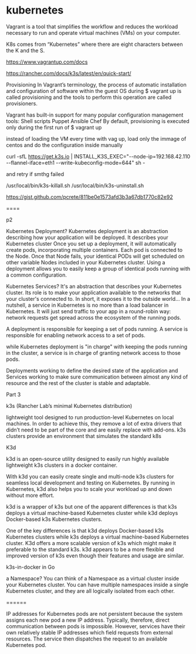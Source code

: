 # kubernetes


Vagrant is a tool that simplifies the workflow and reduces the workload necessary to run and operate virtual machines (VMs) on your computer. 

K8s comes from “Kubernetes” where there are eight characters between the K and the S. 

https://www.vagrantup.com/docs

https://rancher.com/docs/k3s/latest/en/quick-start/

Provisioning
In Vagrant’s terminology, the process of automatic installation and configuration of software within the guest OS during $ vagrant up is called provisioning and the tools to perform this operation are called provisioners.

Vagrant has built-in support for many popular configuration management tools:
Shell scripts
Puppet
Ansible
Chef
By default, provisioning is executed only during the first run of $ vagrant up


instead of loading the VM every time with vag up, load only the immage of centos and do the configuration inside manually

curl -sfL https://get.k3s.io | INSTALL_K3S_EXEC="--node-ip=192.168.42.110 --flannel-iface=eth1 --write-kubeconfig-mode=644" sh -

and retry if smthg failed

/usr/local/bin/k3s-killall.sh
/usr/local/bin/k3s-uninstall.sh


https://gist.github.com/pcrete/811be0e1573afd3b3a67db1770c82e92

====

p2


Kubernetes Deployment?
    Kubernetes deployment is an abstraction describing how your application will be deployed.
    It describes your Kubernetes cluster
    Once you set up a deployment, it will automatically create pods, incorporating multiple containers. Each pod is connected to the Node. Once that Node fails, your identical PODs will get scheduled on other variable Nodes included in your Kubernetes cluster.
    Using a deployment allows you to easily keep a group of identical pods running with a common configuration.

Kubernetes Services? 
    It's an abstraction that describes your Kubernetes cluster. 
    Its role is to make your application available to the networks that your cluster's connected to. In short, it exposes it to the outside world...
    In a nutshell, a service in Kubernetes is no more than a load balancer in Kubernetes. It will just send traffic to your app in a round-robin way: network requests get spread across the ecosystem of the running pods.

A deployment is responsible for keeping a set of pods running.
A service is responsible for enabling network access to a set of pods. 

while Kubernetes deployment is "in charge" with keeping the pods running in the cluster, a service is in charge of granting network access to those pods.

Deployments working to define the desired state of the application and Services working to make sure communication between almost any kind of resource and the rest of the cluster is stable and adaptable. 


Part 3

k3s
(Rancher Lab’s minimal Kubernetes distribution) 

lightweight tool designed to run production-level Kubernetes on local machines. 
In order to achieve this, they remove a lot of extra drivers that didn’t need 
to be part of the core and are easily replace with add-ons.
k3s clusters provide an environment that simulates the standard k8s

K3d

k3d is an open-source utility designed to easily run highly available lightweight k3s clusters in a docker container.

With k3d you can easily create single and multi-node k3s clusters for seamless local development and testing on Kubernetes.
By running in Kubernetes, k3d also helps you to scale your workload up and down without more effort.

k3d is a wrapper of k3s but one of the apparent differences is that k3s deploys a virtual machine-based 
Kubernetes cluster while k3d deploys Docker-based k3s Kubernetes clusters.


One of the key differences is that k3d deploys Docker-based k3s Kubernetes clusters while k3s deploys a virtual machine-based Kubernetes cluster.
K3d offers a more scalable version of k3s which might make it preferable to the standard k3s.
k3d appears to be a more flexible and improved version of k3s even though their features and usage are similar.


k3s-in-docker in Go


a Namespace?
You can think of a Namespace as a virtual cluster inside your Kubernetes cluster.
 You can have multiple namespaces inside a single Kubernetes cluster, and they are all logically isolated from each other.


======

IP addresses for Kubernetes pods are not persistent because the system assigns each new pod a new IP address.
 Typically, therefore, direct communication between pods is impossible.
  However, services have their own relatively stable IP addresses which field requests from external resources. 
  The service then dispatches the request to an available Kubernetes pod.



